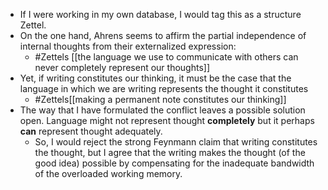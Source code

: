 - If I were working in my own database, I would tag this as a structure Zettel.
- On the one hand, Ahrens seems to affirm the partial independence of internal thoughts from their externalized expression:
    - #Zettels [[the language we use to communicate with others can never completely represent our thoughts]]
- Yet, if writing constitutes our thinking, it must be the case that the language in which we are writing represents the thought it constitutes
    - #Zettels[[making a permanent note constitutes our thinking]]
- The way that I have formulated the conflict leaves a possible solution open. Language might not represent thought __completely__ but it perhaps __can__ represent thought adequately. 
    - So, I would reject the strong Feynmann claim that writing constitutes the thought, but I agree that the writing makes the thought (of the good idea) possible by compensating for the inadequate bandwidth of the overloaded working memory. 
